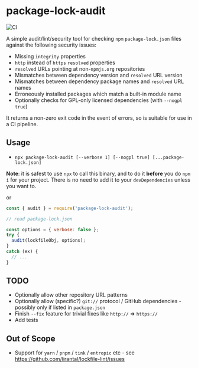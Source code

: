 # package-lock-audit

![CI](https://github.com/Mermade/package-lock-audit/workflows/CI/badge.svg)

A simple audit/lint/security tool for checking `npm` `package-lock.json` files against the following security issues:

* Missing `integrity` properties
* `http` instead of `https` `resolved` properties
* `resolved` URLs pointing at non-`npmjs.org` repositories
* Mismatches between dependency version and `resolved` URL version
* Mismatches between dependency package names and `resolved` URL names
* Erroneously installed packages which match a built-in module name
* Optionally checks for GPL-only licensed dependencies (with `--nogpl true`)

It returns a non-zero exit code in the event of errors, so is suitable for use in a CI pipeline.

## Usage

* `npx package-lock-audit [--verbose 1] [--nogpl true] [...package-lock.json]`

**Note**: it is safest to use `npx` to call this binary, and to do it **before** you do `npm i` for your project. There is no need to add it to your `devDependencies` unless you want to.

or

```js
const { audit } = require('package-lock-audit');

// read package-lock.json

const options = { verbose: false };
try {
  audit(lockfileObj, options);
}
catch (ex) {
  // ...
}
```

## TODO

* Optionally allow other repository URL patterns
* Optionally allow (specific?) `git://` protocol / GitHub dependencies - possibly only if listed in `package.json`
* Finish `--fix` feature for trivial fixes like `http://` => `https://`
* Add tests

## Out of Scope

* Support for `yarn` / `pnpm` / `tink` / `entropic` etc - see https://github.com/lirantal/lockfile-lint/issues
